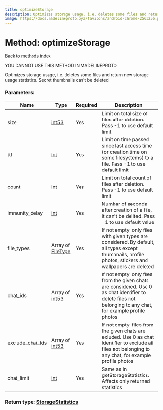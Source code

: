 ```yaml
---
title: optimizeStorage
description: Optimizes storage usage, i.e. deletes some files and return new storage usage statistics. Secret thumbnails can't be deleted
image: https://docs.madelineproto.xyz/favicons/android-chrome-256x256.png
---
```

# Method: optimizeStorage  
[Back to methods index](index.md)


YOU CANNOT USE THIS METHOD IN MADELINEPROTO


Optimizes storage usage, i.e. deletes some files and return new storage usage statistics. Secret thumbnails can't be deleted

### Parameters:

| Name     |    Type       | Required | Description |
|----------|---------------|----------|-------------|
|size|[int53](../types/int53.md) | Yes|Limit on total size of files after deletion. Pass -1 to use default limit|
|ttl|[int](../types/int.md) | Yes|Limit on time passed since last access time (or creation time on some filesystems) to a file. Pass -1 to use default limit|
|count|[int](../types/int.md) | Yes|Limit on total count of files after deletion. Pass -1 to use default limit|
|immunity\_delay|[int](../types/int.md) | Yes|Number of seconds after creation of a file, it can't be delited. Pass -1 to use default value|
|file\_types|Array of [FileType](../types/FileType.md) | Yes|If not empty, only files with given types are considered. By default, all types except thumbnails, profile photos, stickers and wallpapers are deleted|
|chat\_ids|Array of [int53](../types/int53.md) | Yes|If not empty, only files from the given chats are considered. Use 0 as chat identifier to delete files not belonging to any chat, for example profile photos|
|exclude\_chat\_ids|Array of [int53](../types/int53.md) | Yes|If not empty, files from the given chats are exluded. Use 0 as chat identifier to exclude all files not belonging to any chat, for example profile photos|
|chat\_limit|[int](../types/int.md) | Yes|Same as in getStorageStatistics. Affects only returned statistics|


### Return type: [StorageStatistics](../types/StorageStatistics.md)

